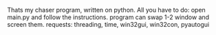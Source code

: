 Thats my chaser program, written on python.
All you have to do: open main.py and follow the instructions.
program can swap 1-2 window and screen them.
requests: threading, time, win32gui, win32con, pyautogui
